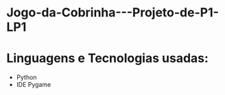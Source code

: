 # Jogo-da-Cobrinha---Projeto-de-P1-LP1
<h1>Linguagens e Tecnologias usadas:</h1>
<ul>
  <li>Python</li>
  <li>IDE Pygame</li>
</ul>
  
